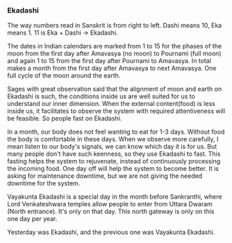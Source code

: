 ### Ekadashi
  
The way numbers read in Sanskrit is from right to left. Dashi means 10, Eka means 1. 11 is Eka + Dashi -> Ekadashi.   

The dates in Indian calendars are marked from 1 to 15 for the phases of the moon from the first day after Amavasya (no moon) to Pournami (full moon) and again 1 to 15 from the first day after Pournami to Amavasya. In total makes a month from the first day after Amavasya to next Amavasya. One full cycle of the moon around the earth.  

Sages with great observation said that the alignment of moon and earth on Ekadashi is such, the conditions inside us are well suited for us to understand our inner dimension. When the external content(food) is less inside us, it facilitates to observe the system with required attentiveness will be feasible. So people fast on Ekadashi.  

In a month, our body does not feel wanting to eat for 1-3 days. Without food the body is comfortable in these days. When we observe more carefully, I mean listen to our body's signals, we can know which day it is for us. But many people don't have such keenness, so they use Ekadashi to fast. This fasting helps the system to rejuvenate, instead of continuously processing the incoming food. One day off will help the system to become better. It is asking for maintenance downtime, but we are not giving the needed downtime for the system.  
  
Vayakunta Ekadashi is a special day in the month before Sankranthi, where Lord Venkateshwara temples allow people to enter from Uttara Dwaram (North entrance). It's only on that day. This north gateway is only on this one day per year.  
  
Yesterday was Ekadashi, and the previous one was Vayakunta Ekadashi.  
